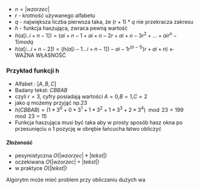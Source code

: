 - $n=|wzorzec|$
- $r$ - krotność używanego alfabetu
- $q$ - największa liczba pierwsza taka, że $(r+1)*q$ nie przekracza zakresu
- $h$ - funkcja haszująca, zwraca pewną wartość
- $h(a[i..i+n-1])=(ai+n−1 + ai+n−2r + ai+n−3r^2 + ... + air^n−1) mod q$
- $h(a[i...i+n-2])=(h(a[i-1...i+n-1])-ai−1r^(n−1) )r + ai+n)$ ← WAŻNA WŁASNOŚĆ

### Przykład funkcji h
- Alfabet : $[A,B,C]$
- Badany tekst: $CBBAB$
- czyli $r=3$, cyfry posiadają wartości $A=0$,$B=1$,$C=2$
- jako $q$ możemy przyjąć np.23
- $h(CBBAB) = (1* 3^0 + 0*3^1 + 1*3^2 + 1*3^3 + 2*3^4)\mod23=199\mod23=15$
- Funkcja haszująca musi być taka aby w prosty sposób hasz okna po przesunięciu o 1 pozycję w obrębie łańcucha łatwo obliczyć

#### Złożoność
- pesymistyczna $O(|wzorzec|*|tekst|)$
- oczekiwana $O(|wzorzec|+|tekst|)$
- w praktyce $O(|tekst|)$

Algorytm może mieć problem przy obliczaniu dużych wa